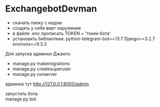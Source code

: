 # ExchangebotDevman

 - скачать папку с кодом
 - создать у себя вирт окружение
 - в файле .env прописать TOKEN = 'токен бота'
 - установить библиотеки:
python-telegram-bot==13.7
Django==3.2.7
environs==9.3.3
 

Для запуска админки Джанго:
 - manage.py makemigrations
 - manage.py createsuperuser
 - manage.py runserver
 
админка тут http://127.0.0.1:8000/admin

запустить бота   
manage.py bot
